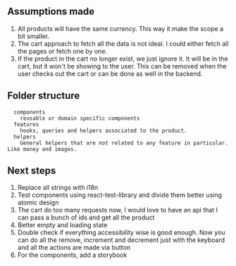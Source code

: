 ## Assumptions made 
1. All products will have the same currency. This way it make the scope a bit smaller.
2. The cart approach to fetch all the data is not ideal. I could either fetch all the pages or fetch one by one. 
3. If the product in the cart no longer exist, we just ignore it. It will be in the cart, but it won't be showing to the user.
This can be removed when the user checks out the cart or can be done as well in the backend.

## Folder structure
```
  components
    reusable or domain specific components
  features
    hooks, queries and helpers associated to the product.
  helpers
    General helpers that are not related to any feature in particular. Like money and images.
```
## Next steps
1. Replace all strings with i18n
2. Test components using react-test-library and divide them better using atomic design
3. The cart do too many requests now, I would love to have an api that I can pass a bunch of ids and get all the product
4. Better empty and loading state
5. Double check if everything accessibility wise is good enough. Now you can do all the remove, increment and decrement just with the keyboard and all the actions are made via button
6. For the components, add a storybook
